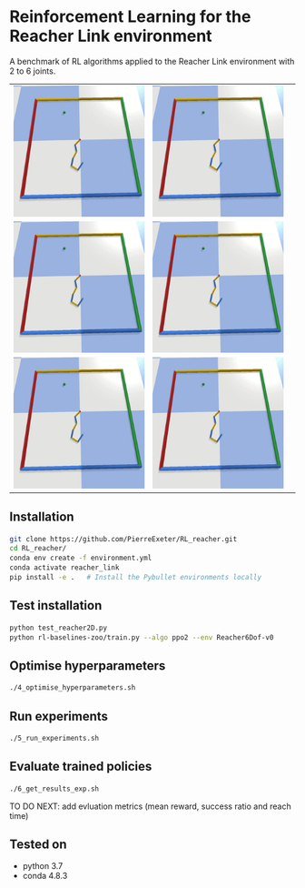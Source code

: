 # Reinforcement Learning for the Reacher Link environment
A benchmark of RL algorithms applied to the Reacher Link environment with 2 to 6 joints.


| | | |
|-|-|-|
| <img src="imgs/reacher2D.gif"/> | <img src="imgs/reacher2D.gif"/> |
| <img src="imgs/reacher2D.gif"/> | <img src="imgs/reacher2D.gif"/> |
| <img src="imgs/reacher2D.gif"/> | <img src="imgs/reacher2D.gif"/> |


## Installation

```bash
git clone https://github.com/PierreExeter/RL_reacher.git
cd RL_reacher/
conda env create -f environment.yml
conda activate reacher_link
pip install -e .   # Install the Pybullet environments locally
```

## Test installation

```bash
python test_reacher2D.py
python rl-baselines-zoo/train.py --algo ppo2 --env Reacher6Dof-v0
```

## Optimise hyperparameters

```bash
./4_optimise_hyperparameters.sh
```
## Run experiments

```bash
./5_run_experiments.sh
```

## Evaluate trained policies

```bash
./6_get_results_exp.sh
```


TO DO NEXT: add evluation metrics (mean reward, success ratio and reach time)


## Tested on

- python 3.7
- conda 4.8.3
